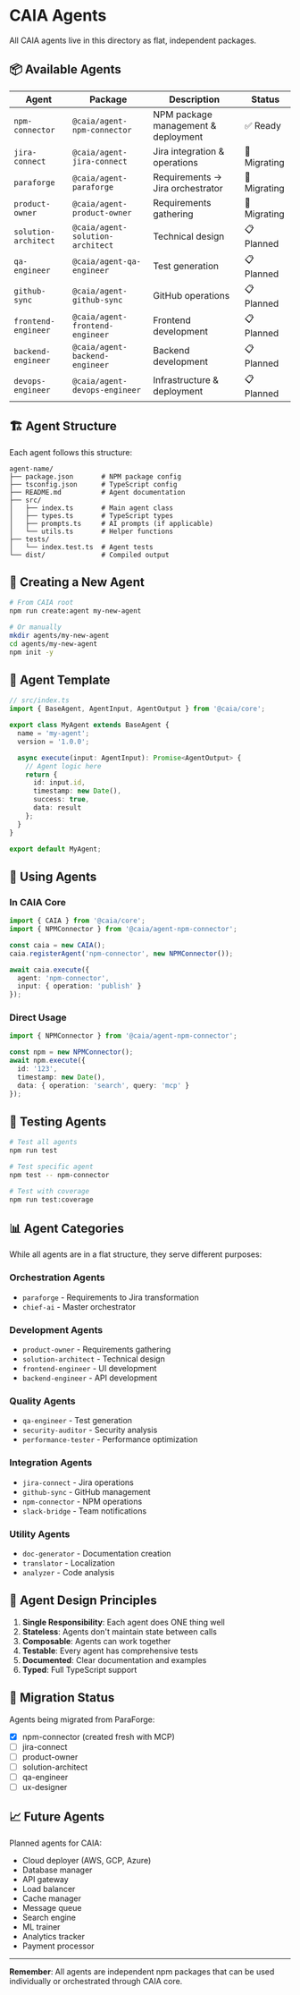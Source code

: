 # CAIA Agents

All CAIA agents live in this directory as flat, independent packages.

## 📦 Available Agents

| Agent | Package | Description | Status |
|-------|---------|-------------|--------|
| `npm-connector` | `@caia/agent-npm-connector` | NPM package management & deployment | ✅ Ready |
| `jira-connect` | `@caia/agent-jira-connect` | Jira integration & operations | 🔄 Migrating |
| `paraforge` | `@caia/agent-paraforge` | Requirements → Jira orchestrator | 🔄 Migrating |
| `product-owner` | `@caia/agent-product-owner` | Requirements gathering | 🔄 Migrating |
| `solution-architect` | `@caia/agent-solution-architect` | Technical design | 📋 Planned |
| `qa-engineer` | `@caia/agent-qa-engineer` | Test generation | 📋 Planned |
| `github-sync` | `@caia/agent-github-sync` | GitHub operations | 📋 Planned |
| `frontend-engineer` | `@caia/agent-frontend-engineer` | Frontend development | 📋 Planned |
| `backend-engineer` | `@caia/agent-backend-engineer` | Backend development | 📋 Planned |
| `devops-engineer` | `@caia/agent-devops-engineer` | Infrastructure & deployment | 📋 Planned |

## 🏗️ Agent Structure

Each agent follows this structure:
```
agent-name/
├── package.json       # NPM package config
├── tsconfig.json      # TypeScript config
├── README.md          # Agent documentation
├── src/
│   ├── index.ts       # Main agent class
│   ├── types.ts       # TypeScript types
│   ├── prompts.ts     # AI prompts (if applicable)
│   └── utils.ts       # Helper functions
├── tests/
│   └── index.test.ts  # Agent tests
└── dist/              # Compiled output
```

## 🚀 Creating a New Agent

```bash
# From CAIA root
npm run create:agent my-new-agent

# Or manually
mkdir agents/my-new-agent
cd agents/my-new-agent
npm init -y
```

## 📝 Agent Template

```typescript
// src/index.ts
import { BaseAgent, AgentInput, AgentOutput } from '@caia/core';

export class MyAgent extends BaseAgent {
  name = 'my-agent';
  version = '1.0.0';

  async execute(input: AgentInput): Promise<AgentOutput> {
    // Agent logic here
    return {
      id: input.id,
      timestamp: new Date(),
      success: true,
      data: result
    };
  }
}

export default MyAgent;
```

## 🔗 Using Agents

### In CAIA Core
```typescript
import { CAIA } from '@caia/core';
import { NPMConnector } from '@caia/agent-npm-connector';

const caia = new CAIA();
caia.registerAgent('npm-connector', new NPMConnector());

await caia.execute({
  agent: 'npm-connector',
  input: { operation: 'publish' }
});
```

### Direct Usage
```typescript
import { NPMConnector } from '@caia/agent-npm-connector';

const npm = new NPMConnector();
await npm.execute({
  id: '123',
  timestamp: new Date(),
  data: { operation: 'search', query: 'mcp' }
});
```

## 🧪 Testing Agents

```bash
# Test all agents
npm run test

# Test specific agent
npm test -- npm-connector

# Test with coverage
npm run test:coverage
```

## 📊 Agent Categories

While all agents are in a flat structure, they serve different purposes:

### Orchestration Agents
- `paraforge` - Requirements to Jira transformation
- `chief-ai` - Master orchestrator

### Development Agents
- `product-owner` - Requirements gathering
- `solution-architect` - Technical design
- `frontend-engineer` - UI development
- `backend-engineer` - API development

### Quality Agents
- `qa-engineer` - Test generation
- `security-auditor` - Security analysis
- `performance-tester` - Performance optimization

### Integration Agents
- `jira-connect` - Jira operations
- `github-sync` - GitHub management
- `npm-connector` - NPM operations
- `slack-bridge` - Team notifications

### Utility Agents
- `doc-generator` - Documentation creation
- `translator` - Localization
- `analyzer` - Code analysis

## 🎯 Agent Design Principles

1. **Single Responsibility**: Each agent does ONE thing well
2. **Stateless**: Agents don't maintain state between calls
3. **Composable**: Agents can work together
4. **Testable**: Every agent has comprehensive tests
5. **Documented**: Clear documentation and examples
6. **Typed**: Full TypeScript support

## 🔄 Migration Status

Agents being migrated from ParaForge:
- [x] npm-connector (created fresh with MCP)
- [ ] jira-connect
- [ ] product-owner
- [ ] solution-architect
- [ ] qa-engineer
- [ ] ux-designer

## 📈 Future Agents

Planned agents for CAIA:
- Cloud deployer (AWS, GCP, Azure)
- Database manager
- API gateway
- Load balancer
- Cache manager
- Message queue
- Search engine
- ML trainer
- Analytics tracker
- Payment processor

---

**Remember**: All agents are independent npm packages that can be used individually or orchestrated through CAIA core.